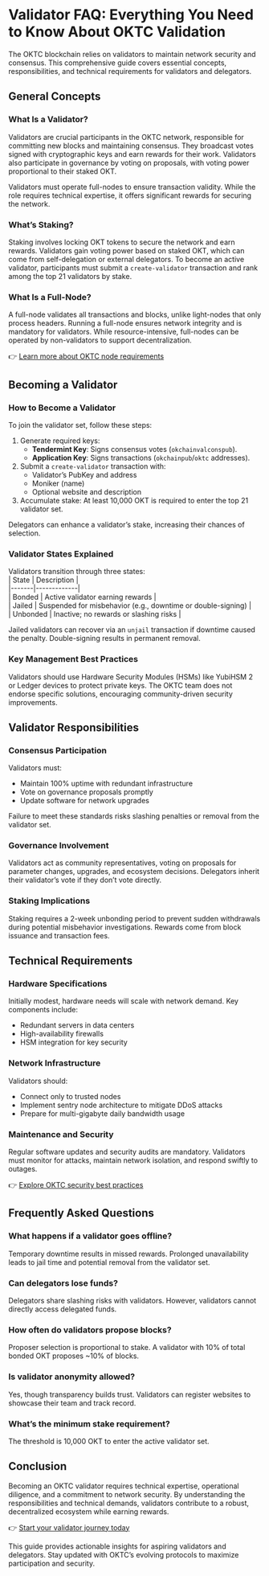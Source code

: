# Validator FAQ: Everything You Need to Know About OKTC Validation  

The OKTC blockchain relies on validators to maintain network security and consensus. This comprehensive guide covers essential concepts, responsibilities, and technical requirements for validators and delegators.  

## General Concepts  

### What Is a Validator?  

Validators are crucial participants in the OKTC network, responsible for committing new blocks and maintaining consensus. They broadcast votes signed with cryptographic keys and earn rewards for their work. Validators also participate in governance by voting on proposals, with voting power proportional to their staked OKT.  

Validators must operate full-nodes to ensure transaction validity. While the role requires technical expertise, it offers significant rewards for securing the network.  

### What’s Staking?  

Staking involves locking OKT tokens to secure the network and earn rewards. Validators gain voting power based on staked OKT, which can come from self-delegation or external delegators. To become an active validator, participants must submit a `create-validator` transaction and rank among the top 21 validators by stake.  

### What Is a Full-Node?  

A full-node validates all transactions and blocks, unlike light-nodes that only process headers. Running a full-node ensures network integrity and is mandatory for validators. While resource-intensive, full-nodes can be operated by non-validators to support decentralization.  

👉 [Learn more about OKTC node requirements](https://bit.ly/okx-bonus)  

## Becoming a Validator  

### How to Become a Validator  

To join the validator set, follow these steps:  
1. Generate required keys:  
   - **Tendermint Key**: Signs consensus votes (`okchainvalconspub`).  
   - **Application Key**: Signs transactions (`okchainpub`/`oktc` addresses).  
2. Submit a `create-validator` transaction with:  
   - Validator’s PubKey and address  
   - Moniker (name)  
   - Optional website and description  
3. Accumulate stake: At least 10,000 OKT is required to enter the top 21 validator set.  

Delegators can enhance a validator’s stake, increasing their chances of selection.  

### Validator States Explained  

Validators transition through three states:  
| State | Description |  
|-------|-------------|  
| Bonded | Active validator earning rewards |  
| Jailed | Suspended for misbehavior (e.g., downtime or double-signing) |  
| Unbonded | Inactive; no rewards or slashing risks |  

Jailed validators can recover via an `unjail` transaction if downtime caused the penalty. Double-signing results in permanent removal.  

### Key Management Best Practices  

Validators should use Hardware Security Modules (HSMs) like YubiHSM 2 or Ledger devices to protect private keys. The OKTC team does not endorse specific solutions, encouraging community-driven security improvements.  

## Validator Responsibilities  

### Consensus Participation  

Validators must:  
- Maintain 100% uptime with redundant infrastructure  
- Vote on governance proposals promptly  
- Update software for network upgrades  

Failure to meet these standards risks slashing penalties or removal from the validator set.  

### Governance Involvement  

Validators act as community representatives, voting on proposals for parameter changes, upgrades, and ecosystem decisions. Delegators inherit their validator’s vote if they don’t vote directly.  

### Staking Implications  

Staking requires a 2-week unbonding period to prevent sudden withdrawals during potential misbehavior investigations. Rewards come from block issuance and transaction fees.  

## Technical Requirements  

### Hardware Specifications  

Initially modest, hardware needs will scale with network demand. Key components include:  
- Redundant servers in data centers  
- High-availability firewalls  
- HSM integration for key security  

### Network Infrastructure  

Validators should:  
- Connect only to trusted nodes  
- Implement sentry node architecture to mitigate DDoS attacks  
- Prepare for multi-gigabyte daily bandwidth usage  

### Maintenance and Security  

Regular software updates and security audits are mandatory. Validators must monitor for attacks, maintain network isolation, and respond swiftly to outages.  

👉 [Explore OKTC security best practices](https://bit.ly/okx-bonus)  

## Frequently Asked Questions  

### **What happens if a validator goes offline?**  
Temporary downtime results in missed rewards. Prolonged unavailability leads to jail time and potential removal from the validator set.  

### **Can delegators lose funds?**  
Delegators share slashing risks with validators. However, validators cannot directly access delegated funds.  

### **How often do validators propose blocks?**  
Proposer selection is proportional to stake. A validator with 10% of total bonded OKT proposes ~10% of blocks.  

### **Is validator anonymity allowed?**  
Yes, though transparency builds trust. Validators can register websites to showcase their team and track record.  

### **What’s the minimum stake requirement?**  
The threshold is 10,000 OKT to enter the active validator set.  

## Conclusion  

Becoming an OKTC validator requires technical expertise, operational diligence, and a commitment to network security. By understanding the responsibilities and technical demands, validators contribute to a robust, decentralized ecosystem while earning rewards.  

👉 [Start your validator journey today](https://bit.ly/okx-bonus)  

This guide provides actionable insights for aspiring validators and delegators. Stay updated with OKTC’s evolving protocols to maximize participation and security.